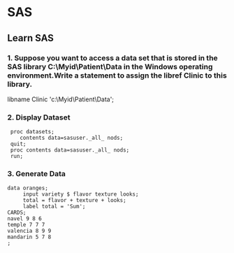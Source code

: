 # SAS
## Learn SAS
### 1. Suppose you want to access a data set that is stored in the SAS library C:\Myid\Patient\Data in the Windows operating environment.Write a statement to assign the libref Clinic to this library.
libname Clinic 'c:\Myid\Patient\Data'; <br>
### 2. Display Dataset
     proc datasets;
        contents data=sasuser._all_ nods;
     quit;
     proc contents data=sasuser._all_ nods;
     run;
### 3. Generate Data
```
data oranges; 
     input variety $ flavor texture looks; 
     total = flavor + texture + looks; 
     label total = 'Sum'; 
CARDS; 
navel 9 8 6 
temple 7 7 7 
valencia 8 9 9 
mandarin 5 7 8  
;
```

